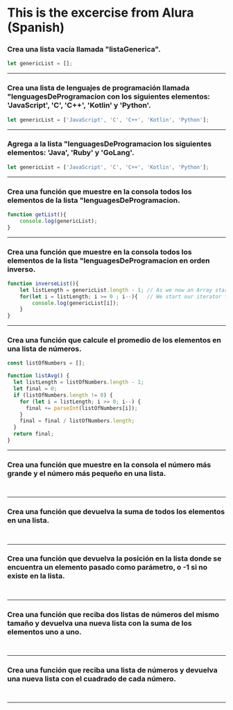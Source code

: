 # This is the excercise from Alura (Spanish)

### Crea una lista vacía llamada "listaGenerica".

```JavaScript
let genericList = [];
```
----------
### Crea una lista de lenguajes de programación llamada "lenguagesDeProgramacion con los siguientes elementos: 'JavaScript', 'C', 'C++', 'Kotlin' y 'Python'.

```JavaScript
let genericList = ['JavaScript', 'C', 'C++', 'Kotlin', 'Python'];
```
----------
### Agrega a la lista "lenguagesDeProgramacion los siguientes elementos: 'Java', 'Ruby' y 'GoLang'.

```JavaScript
let genericList = ['JavaScript', 'C', 'C++', 'Kotlin', 'Python'];
```
----------
### Crea una función que muestre en la consola todos los elementos de la lista "lenguagesDeProgramacion.

```JavaScript
function getList(){
    console.log(genericList);
}
```
----------
### Crea una función que muestre en la consola todos los elementos de la lista "lenguagesDeProgramacion en orden inverso.

```JavaScript
function inverseList(){
    let listLength = genericList.length - 1; // As we now an Array starts with 0 so we add the length value minus 1 to our 'listLength'.
    for(let i = listLength; i >= 0 ; i--){   // We start our iterator from 'listLength' and go all the way to zero (first index)
        console.log(genericList[i]);
    }
}
```
----------
### Crea una función que calcule el promedio de los elementos en una lista de números.

```JavaScript
const listOfNumbers = [];

function listAvg() {
  let listLength = listOfNumbers.length - 1;
  let final = 0;
  if (listOfNumbers.length != 0) {
    for (let i = listLength; i >= 0; i--) {
      final += parseInt(listOfNumbers[i]);
    }
    final = final / listOfNumbers.length;
  }
  return final;  
}
```
----------
### Crea una función que muestre en la consola el número más grande y el número más pequeño en una lista.

```JavaScript



```
----------
### Crea una función que devuelva la suma de todos los elementos en una lista.
```JavaScript



```
----------
### Crea una función que devuelva la posición en la lista donde se encuentra un elemento pasado como parámetro, o -1 si no existe en la lista.
```JavaScript



```
----------
### Crea una función que reciba dos listas de números del mismo tamaño y devuelva una nueva lista con la suma de los elementos uno a uno.
```JavaScript



```
----------
### Crea una función que reciba una lista de números y devuelva una nueva lista con el cuadrado de cada número.
```JavaScript



```
----------
